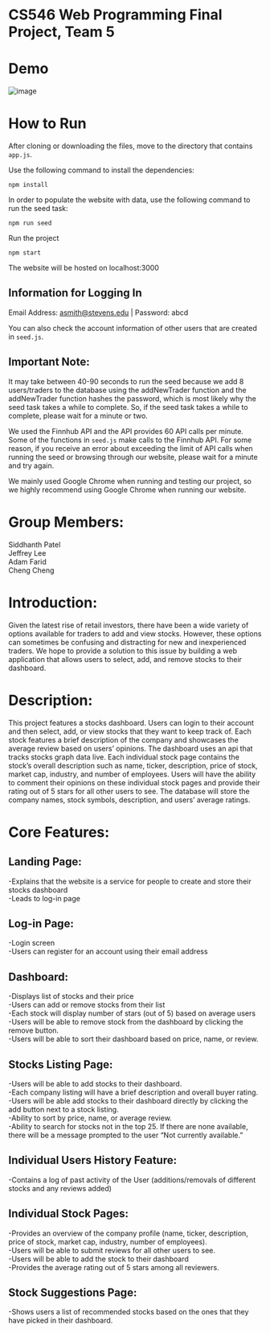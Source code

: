 # CS546 Web Programming Final Project, Team 5

# Demo  
![image](https://user-images.githubusercontent.com/16050804/188713091-0f307566-a9d1-43ba-aa84-4100640ad5eb.png)


# How to Run  
After cloning or downloading the files, move to the directory that contains ```app.js```.

Use the following command to install the dependencies:  
```
npm install
```  
  
In order to populate the website with data, use the following command to run the seed task:  
```
npm run seed
```  
  
Run the project  
```
npm start
```  

The website will be hosted on localhost:3000  

## Information for Logging In
Email Address: asmith@stevens.edu | Password: abcd

You can also check the account information of other users that are created in ```seed.js```.

## Important Note:
It may take between 40-90 seconds to run the seed because we add 8 users/traders to the database using the addNewTrader function and the addNewTrader function hashes the password, which is most likely why the seed task takes a while to complete. So, if the seed task takes a while to complete, please wait for a minute or two.

We used the Finnhub API and the API provides 60 API calls per minute. Some of the functions in ```seed.js``` make calls to the Finnhub API. For some reason, if you receive an error about exceeding the limit of API calls when running the seed or browsing through our website, please wait for a minute and try again.

We mainly used Google Chrome when running and testing our project, so we highly recommend using Google Chrome when running our website.

# Group Members:  
Siddhanth Patel  
Jeffrey Lee  
Adam Farid  
Cheng Cheng  


# Introduction:  
Given the latest rise of retail investors, there have been a wide variety of options available for traders to add and view stocks. However, these options can sometimes be confusing and distracting for new and inexperienced traders. We hope to provide a solution to this issue by building a web application that allows users to select, add, and remove stocks to their dashboard.

# Description:  
This project features a stocks dashboard. Users can login to their account and then select, add, or view stocks that they want to keep track of. Each stock features a brief description of the company and showcases the average review based on users’ opinions. The dashboard uses an api that tracks stocks graph data live. Each individual stock page contains the stock’s overall description such as name, ticker, description, price of stock, market cap, industry, and number of employees. Users will have the ability to comment their opinions on these individual stock pages and provide their rating out of 5 stars for all other users to see. The database will store the company names, stock symbols, description, and users’ average ratings.

# Core Features:  

## Landing Page:  
-Explains that the website is a service for people to create and store their stocks dashboard  
-Leads to log-in page  

## Log-in Page:  
-Login screen  
-Users can register for an account using their email address  

## Dashboard:  
-Displays list of stocks and their price  
-Users can add or remove stocks from their list  
-Each stock will display number of stars (out of 5) based on average users  
-Users will be able to remove stock from the dashboard by clicking the remove button.  
-Users will be able to sort their dashboard based on price, name, or review.  

## Stocks Listing Page:  
-Users will be able to add stocks to their dashboard.  
-Each company listing will have a brief description and overall buyer rating.  
-Users will be able add stocks to their dashboard directly by clicking the add button next to a stock listing.  
-Ability to sort by price, name, or average review.  
-Ability to search for stocks not in the top 25. If there are none available, there will be a message prompted to the user “Not currently available.”  

## Individual Users History Feature:  
-Contains a log of past activity of the User (additions/removals of different stocks and any reviews added)  

## Individual Stock Pages:  
-Provides an overview of the company profile (name, ticker, description, price of stock, market cap, industry, number of employees).  
-Users will be able to submit reviews for all other users to see.  
-Users will be able to add the stock to their dashboard  
-Provides the average rating out of 5 stars among all reviewers.  

## Stock Suggestions Page:
-Shows users a list of recommended stocks based on the ones that they have picked in their dashboard.
